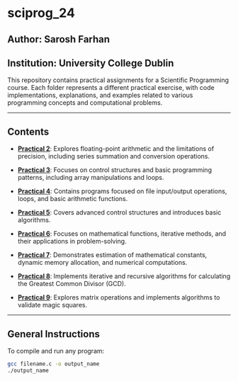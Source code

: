 # sciprog_24

## Author: Sarosh Farhan
## Institution: University College Dublin

This repository contains practical assignments for a Scientific Programming course. Each folder represents a different practical exercise, with code implementations, explanations, and examples related to various programming concepts and computational problems.

---

## Contents

- **[Practical 2](practical2/README.md)**: 
  Explores floating-point arithmetic and the limitations of precision, including series summation and conversion operations.

- **[Practical 3](practical3/README.md)**: 
  Focuses on control structures and basic programming patterns, including array manipulations and loops.

- **[Practical 4](practical4/README.md)**: 
  Contains programs focused on file input/output operations, loops, and basic arithmetic functions.

- **[Practical 5](practical5/README.md)**: 
  Covers advanced control structures and introduces basic algorithms.

- **[Practical 6](practical6/README.md)**: 
  Focuses on mathematical functions, iterative methods, and their applications in problem-solving.

- **[Practical 7](practical7/README.md)**: 
  Demonstrates estimation of mathematical constants, dynamic memory allocation, and numerical computations.

- **[Practical 8](practical8/README.md)**: 
  Implements iterative and recursive algorithms for calculating the Greatest Common Divisor (GCD).

- **[Practical 9](practical9/README.md)**: 
  Explores matrix operations and implements algorithms to validate magic squares.

---

## General Instructions

To compile and run any program:
```bash
gcc filename.c -o output_name
./output_name
